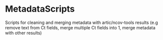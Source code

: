 # MetadataScripts
Scripts for cleaning and merging metadata with artic/ncov-tools results (e.g remove text from Ct fields, merge multiple Ct fields into 1, merge metadata with other results)
